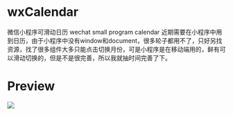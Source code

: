 # wxCalendar
微信小程序可滑动日历 wechat small program calendar
近期需要在小程序中用到日历，由于小程序中没有window和document，很多轮子都用不了，只好另找资源，找了很多组件大多只能点击切换月份，可是小程序是在移动端用的，鲜有可以滑动切换的，但是不是很完善，所以我就抽时间完善了下。

# Preview
![](http://osca7as6o.bkt.clouddn.com/%E5%B0%8F%E7%A8%8B%E5%BA%8Fgif.gif) 

